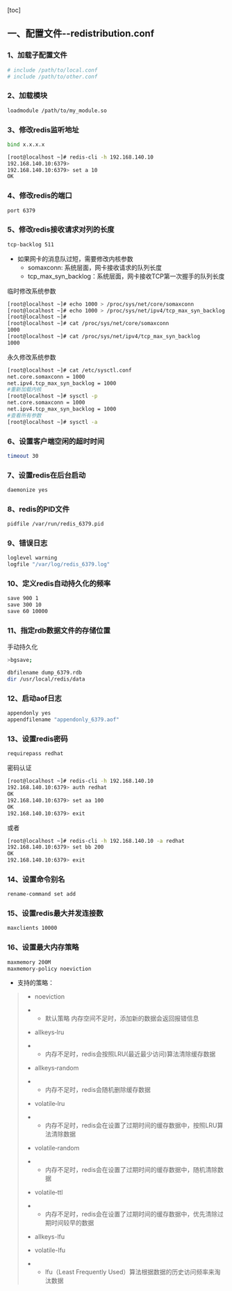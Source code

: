 [toc]

## 一、配置文件--redistribution.conf

### 1、加载子配置文件

```bash
# include /path/to/local.conf
# include /path/to/other.conf
```

### 2、加载模块

```bash
loadmodule /path/to/my_module.so
```

### 3、修改redis监听地址

```bash
bind x.x.x.x

[root@localhost ~]# redis-cli -h 192.168.140.10
192.168.140.10:6379> 
192.168.140.10:6379> set a 10
OK
```

### 4、修改redis的端口

```bash
port 6379
```

### 5、修改redis接收请求对列的长度

```bash
tcp-backlog 511
```

* 如果网卡的消息队过短，需要修改内核参数
  * somaxconn: 系统层面，网卡接收请求的队列长度
  * tcp_max_syn_backlog：系统层面，网卡接收TCP第一次握手的队列长度

临时修改系统参数

```bash
[root@localhost ~]# echo 1000 > /proc/sys/net/core/somaxconn
[root@localhost ~]# echo 1000 > /proc/sys/net/ipv4/tcp_max_syn_backlog
[root@localhost ~]# 
[root@localhost ~]# cat /proc/sys/net/core/somaxconn 
1000
[root@localhost ~]# cat /proc/sys/net/ipv4/tcp_max_syn_backlog 
1000
```

永久修改系统参数

```bash
[root@localhost ~]# cat /etc/sysctl.conf 
net.core.somaxconn = 1000
net.ipv4.tcp_max_syn_backlog = 1000
#重新加载内核
[root@localhost ~]# sysctl -p
net.core.somaxconn = 1000
net.ipv4.tcp_max_syn_backlog = 1000
#查看所有参数
[root@localhost ~]# sysctl -a
```

### 6、设置客户端空闲的超时时间

```bash
timeout 30
```

### 7、设置redis在后台启动

```bash
daemonize yes
```

### 8、redis的PID文件

```bash
pidfile /var/run/redis_6379.pid
```

### 9、错误日志

```bash
loglevel warning
logfile "/var/log/redis_6379.log"
```

### 10、定义redis自动持久化的频率

```bash
save 900 1
save 300 10
save 60 10000
```

### 11、指定rdb数据文件的存储位置

手动持久化

```bash
>bgsave;
```

```bash
dbfilename dump_6379.rdb
dir /usr/local/redis/data
```

### 12、启动aof日志

```bash
appendonly yes
appendfilename "appendonly_6379.aof"
```

### 13、设置redis密码

```bash
requirepass redhat
```

密码认证

```bash
[root@localhost ~]# redis-cli -h 192.168.140.10
192.168.140.10:6379> auth redhat
OK
192.168.140.10:6379> set aa 100
OK
192.168.140.10:6379> exit
```

或者

```bash
[root@localhost ~]# redis-cli -h 192.168.140.10 -a redhat 
192.168.140.10:6379> set bb 200
OK
192.168.140.10:6379> exit
```



### 14、设置命令别名

```bash
rename-command set add
```

### 15、设置redis最大并发连接数

```bash
maxclients 10000
```

### 16、设置最大内存策略

```bash
maxmemory 200M
maxmemory-policy noeviction
```

* 支持的策略：

> - noeviction    
>
> - -   默认策略 内存空间不足时，添加新的数据会返回报错信息
>
> - allkeys‐lru    
>
> - -  内存不足时，redis会按照LRU(最近最少访问)算法清除缓存数据
>
> - allkeys‐random  
>
> - - 内存不足时，redis会随机删除缓存数据
>
> - volatile‐lru    
>
> - - 内存不足时，redis会在设置了过期时间的缓存数据中，按照LRU算法清除数据
>
> - volatile‐random 
>
> - - 内存不足时，redis会在设置了过期时间的缓存数据中，随机清除数据
>
> - volatile‐ttl    
>
> - - 内存不足时，redis会在设置了过期时间的缓存数据中，优先清除过期时间较早的数据
>
> - allkeys-lfu
>
> - volatile-lfu
>
> - - lfu（Least Frequently Used）算法根据数据的历史访问频率来淘汰数据